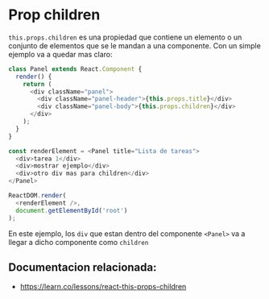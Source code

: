 # Prop children

`this.props.children` es una propiedad que contiene un elemento o un conjunto de elementos que se le mandan a una componente.
Con un simple ejemplo va a quedar mas claro:

```javascript
class Panel extends React.Component {
  render() {
    return (
      <div className="panel">
        <div className="panel-header">{this.props.title}</div>
        <div className="panel-body">{this.props.children}</div>
      </div>
    );
  }
}

const renderElement = <Panel title="Lista de tareas">
  <div>tarea 1</div>
  <div>mostrar ejemplo</div>
  <div>otro div mas para children</div>
</Panel>

ReactDOM.render(
  <renderElement />,
  document.getElementById('root')
);
```
En este ejemplo, los `div` que estan dentro del componente `<Panel>` va a llegar a dicho componente como `children`


## Documentacion relacionada:
- https://learn.co/lessons/react-this-props-children
